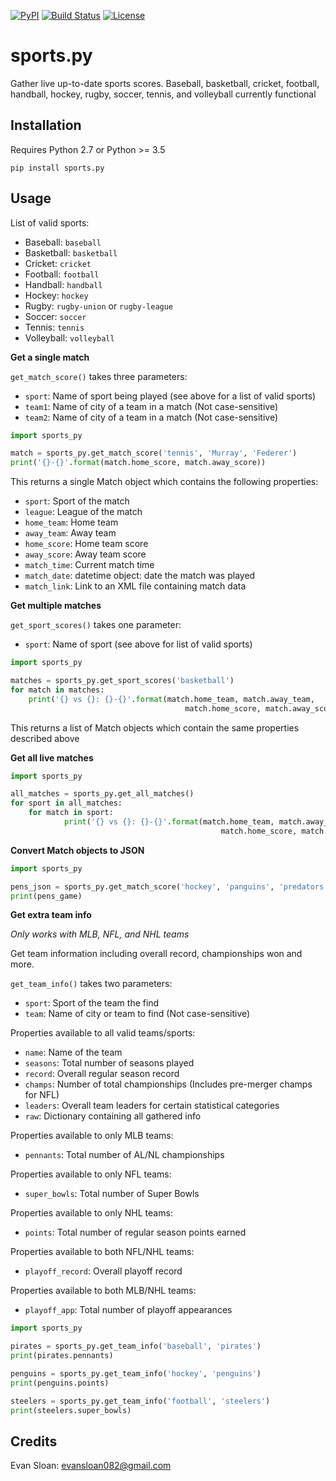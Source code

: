 [![PyPI](https://img.shields.io/pypi/v/sports.py.svg)](https://pypi.python.org/pypi/sports.py/)
[![Build Status](https://travis-ci.org/evansloan/sports.py.svg?branch=master)](https://travis-ci.org/evansloan082/sports.py)
[![License](https://img.shields.io/github/license/evansloan/sports.py.svg)](https://github.com/evansloan082/sports.py/blob/master/LICENSE)


# sports.py
Gather live up-to-date sports scores. Baseball, basketball, cricket, football, handball, hockey, rugby, soccer, tennis, and volleyball currently functional

## Installation
Requires Python 2.7 or Python >= 3.5

`pip install sports.py`

## Usage

List of valid sports:
- Baseball: `baseball`
- Basketball: `basketball`
- Cricket: `cricket`
- Football: `football`
- Handball: `handball`
- Hockey: `hockey`
- Rugby: `rugby-union` or `rugby-league`
- Soccer: `soccer`
- Tennis: `tennis`
- Volleyball: `volleyball`

**Get a single match**

`get_match_score()` takes three parameters:

- `sport`: Name of sport being played (see above for a list of valid sports)
- `team1`: Name of city of a team in a match (Not case-sensitive)
- `team2`: Name of city of a team in a match (Not case-sensitive)

```python
import sports_py

match = sports_py.get_match_score('tennis', 'Murray', 'Federer')
print('{}-{}'.format(match.home_score, match.away_score))
```

This returns a single Match object which contains the following properties:
- `sport`: Sport of the match
- `league`: League of the match
- `home_team`: Home team
- `away_team`: Away team
- `home_score`: Home team score
- `away_score`: Away team score
- `match_time`: Current match time
- `match_date`: datetime object: date the match was played
- `match_link`: Link to an XML file containing match data

**Get multiple matches**

`get_sport_scores()` takes one parameter:
- `sport`: Name of sport (see above for list of valid sports)

```python
import sports_py

matches = sports_py.get_sport_scores('basketball')
for match in matches:
    print('{} vs {}: {}-{}'.format(match.home_team, match.away_team,
                                       match.home_score, match.away_score))
```
This returns a list of Match objects which contain the same properties described above

**Get all live matches**
```python
import sports_py

all_matches = sports_py.get_all_matches()
for sport in all_matches:
    for match in sport:
            print('{} vs {}: {}-{}'.format(match.home_team, match.away_team,
                                               match.home_score, match.away_score))
```

**Convert Match objects to JSON**
```python
import sports_py

pens_json = sports_py.get_match_score('hockey', 'panguins', 'predators').to_json()
print(pens_game)
```

**Get extra team info**

*Only works with MLB, NFL, and NHL teams*

Get team information including overall record, championships won and more.

`get_team_info()` takes two parameters:
- `sport`: Sport of the team the find
- `team`: Name of city or team to find (Not case-sensitive)

Properties available to all valid teams/sports:
- `name`: Name of the team
- `seasons`: Total number of seasons played
- `record`: Overall regular season record
- `champs`: Number of total championships (Includes pre-merger champs for NFL)
- `leaders`: Overall team leaders for certain statistical categories
- `raw`: Dictionary containing all gathered info

Properties available to only MLB teams:
- `pennants`: Total number of AL/NL championships

Properties available to only NFL teams:
- `super_bowls`: Total number of Super Bowls

Properties available to only NHL teams:
- `points`: Total number of regular season points earned

Properties available to both NFL/NHL teams:
- `playoff_record`: Overall playoff record

Properties available to both MLB/NHL teams:
- `playoff_app`: Total number of playoff appearances

```python
import sports_py

pirates = sports_py.get_team_info('baseball', 'pirates')
print(pirates.pennants)

penguins = sports_py.get_team_info('hockey', 'penguins')
print(penguins.points)

steelers = sports_py.get_team_info('football', 'steelers')
print(steelers.super_bowls)
```

## Credits
Evan Sloan: evansloan082@gmail.com
